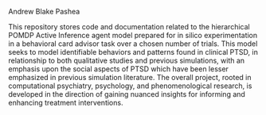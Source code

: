 Andrew Blake Pashea

This repository stores code and documentation related to the hierarchical POMDP Active Inference agent model prepared for in silico experimentation in a behavioral card advisor task over a chosen number of trials. This model seeks to model identifiable behaviors and patterns found in clinical PTSD, in relationship to both qualitative studies and previous simulations, with an emphasis upon the social aspects of PTSD which have been lesser emphasized in previous simulation literature. The overall project, rooted in computational psychiatry, psychology, and phenomenological research, is developed in the direction of gaining nuanced insights for informing and enhancing treatment interventions.
